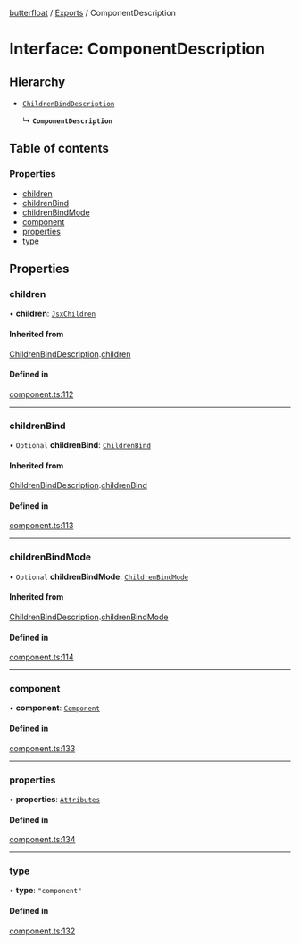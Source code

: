 [butterfloat](../README.md) / [Exports](../modules.md) / ComponentDescription

# Interface: ComponentDescription

## Hierarchy

- [`ChildrenBindDescription`](ChildrenBindDescription.md)

  ↳ **`ComponentDescription`**

## Table of contents

### Properties

- [children](ComponentDescription.md#children)
- [childrenBind](ComponentDescription.md#childrenbind)
- [childrenBindMode](ComponentDescription.md#childrenbindmode)
- [component](ComponentDescription.md#component)
- [properties](ComponentDescription.md#properties)
- [type](ComponentDescription.md#type)

## Properties

### children

• **children**: [`JsxChildren`](../modules.md#jsxchildren)

#### Inherited from

[ChildrenBindDescription](ChildrenBindDescription.md).[children](ChildrenBindDescription.md#children)

#### Defined in

[component.ts:112](https://github.com/WorldMaker/butterfloat/blob/3b708ff/component.ts#L112)

___

### childrenBind

• `Optional` **childrenBind**: [`ChildrenBind`](../modules.md#childrenbind)

#### Inherited from

[ChildrenBindDescription](ChildrenBindDescription.md).[childrenBind](ChildrenBindDescription.md#childrenbind)

#### Defined in

[component.ts:113](https://github.com/WorldMaker/butterfloat/blob/3b708ff/component.ts#L113)

___

### childrenBindMode

• `Optional` **childrenBindMode**: [`ChildrenBindMode`](../modules.md#childrenbindmode)

#### Inherited from

[ChildrenBindDescription](ChildrenBindDescription.md).[childrenBindMode](ChildrenBindDescription.md#childrenbindmode)

#### Defined in

[component.ts:114](https://github.com/WorldMaker/butterfloat/blob/3b708ff/component.ts#L114)

___

### component

• **component**: [`Component`](../modules.md#component)

#### Defined in

[component.ts:133](https://github.com/WorldMaker/butterfloat/blob/3b708ff/component.ts#L133)

___

### properties

• **properties**: [`Attributes`](../modules.md#attributes)

#### Defined in

[component.ts:134](https://github.com/WorldMaker/butterfloat/blob/3b708ff/component.ts#L134)

___

### type

• **type**: ``"component"``

#### Defined in

[component.ts:132](https://github.com/WorldMaker/butterfloat/blob/3b708ff/component.ts#L132)
